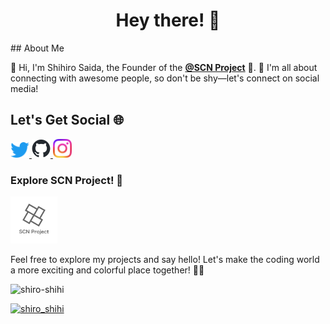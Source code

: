<h1 align="center">Hey there! 👋</h1>
## About Me

🌟 Hi, I'm Shihiro Saida, the Founder of the **[@SCN Project](https://twitter.com/SCN_Project)** 🚀. 
🎉 I'm all about connecting with awesome people, so don't be shy—let's connect on social media! 

## Let's Get Social 🌐
<a href="https://twitter.com/shiro_shihi" target="_blank">  
  <img src="twitter.png" width="30px">  
</a>

<a href="https://github.com/shiro-shihi" target="_blank">  
  <img src="github-mark.png" width="30px">  
</a> 

<a href="https://instagram.com/shiro_shihi" target="_blank">
  <img src="Instagram_Glyph_Gradient.png" width="30px">
</a>

### Explore SCN Project! 🚀
<a href="https://github.com/scn-project" target="_blank">
  <img src="logo_type2-1024_1024.PNG" width="75px">
</a>

Feel free to explore my projects and say hello! Let's make the coding world a more exciting and colorful place together! 🌈✨

<p align="left"> <img src="https://komarev.com/ghpvc/?username=shiro-shihi&label=Profile%20views&color=0e75b6&style=flat" alt="shiro-shihi" /> </p>

<p align="left"> <a href="https://twitter.com/shiro_shihi" target="blank"><img src="https://img.shields.io/twitter/follow/shiro_shihi?logo=twitter&style=for-the-badge" alt="shiro_shihi" /></a> </p>
